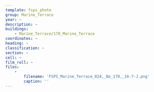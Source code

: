 ```yaml
---
template: fsps_photo
group: Marine_Terrace
year: ~
description: ~
buildings:
    - Marine_Terrace/170_Marine_Terrace
coordinates: ~
heading: ~
classification: ~
section: ~
cell: ~
film_roll: ~
files:
    -
        filename: 'FSPS_Marine_Terrace_024,_No_170,_16-7-J.png'
        caption: ''
---
```


